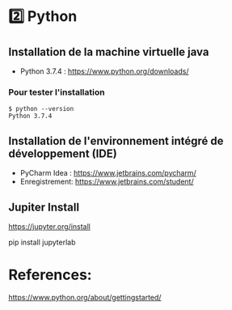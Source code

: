 # :two: Python

## Installation de la machine virtuelle java

* Python 3.7.4 :  https://www.python.org/downloads/

### Pour tester l'installation
```
$ python --version
Python 3.7.4
```

## Installation de l'environnement intégré de développement (IDE)

* PyCharm Idea : https://www.jetbrains.com/pycharm/
* Enregistrement: https://www.jetbrains.com/student/


## Jupiter Install

https://jupyter.org/install

pip install jupyterlab

# References:

https://www.python.org/about/gettingstarted/

